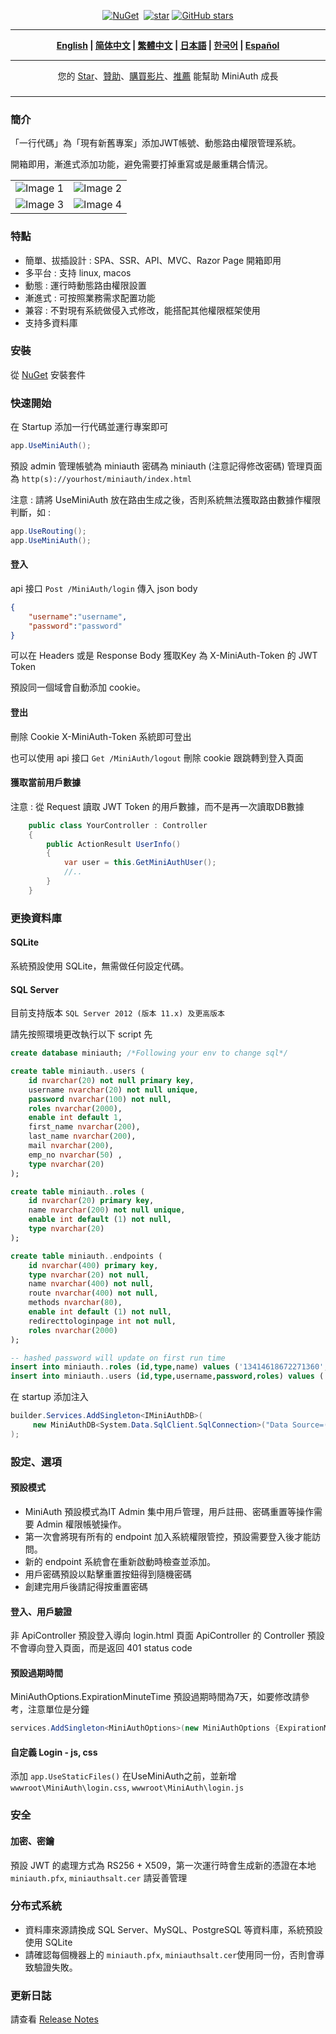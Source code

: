 <div align="center">
<p><a href="https://www.nuget.org/packages/MiniAuth"><img src="https://img.shields.io/nuget/v/MiniAuth.svg" alt="NuGet"></a>  <a href="https://www.nuget.org/packages/MiniAuth"><img src="https://img.shields.io/nuget/dt/MiniAuth.svg" alt=""></a>  
<a href="https://gitee.com/shps951023/MiniAuth"><img src="https://gitee.com/shps951023/MiniAuth/badge/star.svg" alt="star"></a> <a href="https://github.com/Mini-Software/MiniAuth" rel="nofollow"><img src="https://img.shields.io/github/stars/Mini-Software/MiniAuth?logo=github" alt="GitHub stars"></a> 
</p>
</div>

---

<div align="center">
<p><strong>
    <a href="README.md">English</a> | <a href="README.zh-CN.md">简体中文</a> | <a href="README.zh-Hant.md">繁體中文</a> | <a href="README.ja.md">日本語</a> | <a href="README.ko.md">한국어</a> | <a href="README.es.md">Español</a>  
</strong></p>
</div>


---

<div align="center">
<p> 您的 <a href="https://github.com/mini-software/miniauth">Star</a>、<a href="https://miniexcel.github.io">贊助</a>、<a href="https://www.udemy.com/course/miniexcel-tutorial/?referralCode=732E11323F1E8064F96C">購買影片</a>、<a href="https://www.linkedin.com/in/itweihan/">推薦</a> 能幫助 MiniAuth 成長 </p>
</div>

###  

---


### 簡介

「一行代碼」為「現有新舊專案」添加JWT帳號、動態路由權限管理系統。

開箱即用，漸進式添加功能，避免需要打掉重寫或是嚴重耦合情況。

<table>
    <tr>
        <td><img src="https://github.com/mini-software/MiniExcel/assets/12729184/fd26b9d8-f0e9-48eb-87c7-9d54beb56256" alt="Image 1"></td>
        <td><img src="https://github.com/mini-software/MiniExcel/assets/12729184/3c7e8b76-d16b-4f35-a8a3-5a47b9540db9" alt="Image 2"></td>
    </tr>
    <tr>
        <td><img src="https://github.com/mini-software/MiniExcel/assets/12729184/dc2069ef-96df-47d9-8ea7-5d10b337d2d5" alt="Image 3"></td>
        <td><img src="https://github.com/mini-software/MiniExcel/assets/12729184/08d2404a-c494-43f4-9ce8-d563cd063ab5" alt="Image 4"></td>
    </tr>
</table>



### 特點

- 簡單、拔插設計 : SPA、SSR、API、MVC、Razor Page 開箱即用
- 多平台 : 支持 linux, macos
- 動態 : 運行時動態路由權限設置
- 漸進式 : 可按照業務需求配置功能
- 兼容 : 不對現有系統做侵入式修改，能搭配其他權限框架使用
- 支持多資料庫

### 安裝

從 [NuGet](https://www.nuget.org/packages/MiniAuth) 安裝套件


### 快速開始

在 Startup 添加一行代碼並運行專案即可

```csharp
app.UseMiniAuth();    
```

預設 admin 管理帳號為 miniauth 密碼為 miniauth (注意記得修改密碼)
管理頁面為 `http(s)://yourhost/miniauth/index.html`

注意 : 請將 UseMiniAuth 放在路由生成之後，否則系統無法獲取路由數據作權限判斷，如 :

```c#
app.UseRouting();
app.UseMiniAuth();
```



#### 登入

api 接口 `Post /MiniAuth/login` 
傳入 json body

```json
{
	"username":"username",
	"password":"password"
}
```
可以在 Headers 或是 Response Body 獲取Key 為 X-MiniAuth-Token 的 JWT Token

預設同一個域會自動添加 cookie。

#### 登出

刪除 Cookie X-MiniAuth-Token 系統即可登出

也可以使用 api 接口 `Get /MiniAuth/logout` 刪除 cookie 跟跳轉到登入頁面

#### 獲取當前用戶數據

注意 : 從 Request 讀取 JWT Token 的用戶數據，而不是再一次讀取DB數據

```C#
    public class YourController : Controller
    {
        public ActionResult UserInfo()
        {
            var user = this.GetMiniAuthUser();  
            //..
        }
    }
```

### 更換資料庫

#### SQLite

系統預設使用 SQLite，無需做任何設定代碼。

#### SQL Server 

目前支持版本 `SQL Server 2012 (版本 11.x) 及更高版本`

請先按照環境更改執行以下 script 先
```sql
create database miniauth; /*Following your env to change sql*/

create table miniauth..users (  
    id nvarchar(20) not null primary key,  
    username nvarchar(20) not null unique, 
    password nvarchar(100) not null, 
    roles nvarchar(2000),
    enable int default 1,
    first_name nvarchar(200),
    last_name nvarchar(200),
    mail nvarchar(200),
    emp_no nvarchar(50) ,
    type nvarchar(20)  
);

create table miniauth..roles (  
    id nvarchar(20) primary key,  
    name nvarchar(200) not null unique,
    enable int default (1) not null,
    type nvarchar(20)  
);

create table miniauth..endpoints (  
    id nvarchar(400) primary key,
    type nvarchar(20) not null,
    name nvarchar(400) not null,  
    route nvarchar(400) not null,
    methods nvarchar(80),
    enable int default (1) not null,
    redirecttologinpage int not null,
    roles nvarchar(2000) 
);

-- hashed password will update on first run time 
insert into miniauth..roles (id,type,name) values ('13414618672271360','miniauth','miniauth-admin');
insert into miniauth..users (id,type,username,password,roles) values ('13414618672271350','miniauth','miniauth','','13414618672271360');
```

在 startup 添加注入

```csharp
builder.Services.AddSingleton<IMiniAuthDB>(
     new MiniAuthDB<System.Data.SqlClient.SqlConnection>("Data Source=(localdb)\\MSSQLLocalDB;Integrated Security=SSPI;Initial Catalog=miniauth;app=MiniAuth")
);
```





### 設定、選項

#### 預設模式

- MiniAuth 預設模式為IT Admin 集中用戶管理，用戶註冊、密碼重置等操作需要 Admin 權限帳號操作。
- 第一次會將現有所有的 endpoint 加入系統權限管控，預設需要登入後才能訪問。
- 新的 endpoint 系統會在重新啟動時檢查並添加。
- 用戶密碼預設以點擊重置按鈕得到隨機密碼
- 創建完用戶後請記得按重置密碼

#### 登入、用戶驗證
非 ApiController 預設登入導向 login.html 頁面
ApiController 的 Controller 預設不會導向登入頁面，而是返回 401 status code

#### 預設過期時間

MiniAuthOptions.ExpirationMinuteTime 預設過期時間為7天，如要修改請參考，注意單位是分鐘

```C#
services.AddSingleton<MiniAuthOptions>(new MiniAuthOptions {ExpirationMinuteTime=12*24*60 });
```

#### 自定義 Login - js, css

添加 `app.UseStaticFiles()` 在UseMiniAuth之前，並新增  `wwwroot\MiniAuth\login.css`,  `wwwroot\MiniAuth\login.js`

### 安全

#### 加密、密鑰
預設 JWT 的處理方式為 RS256 + X509，第一次運行時會生成新的憑證在本地 `miniauth.pfx`, `miniauthsalt.cer` 請妥善管理

### 分布式系統

- 資料庫來源請換成 SQL Server、MySQL、PostgreSQL 等資料庫，系統預設使用 SQLite
- 請確認每個機器上的 `miniauth.pfx`, `miniauthsalt.cer`使用同一份，否則會導致驗證失敗。


### 更新日誌

請查看 [Release Notes](releases)